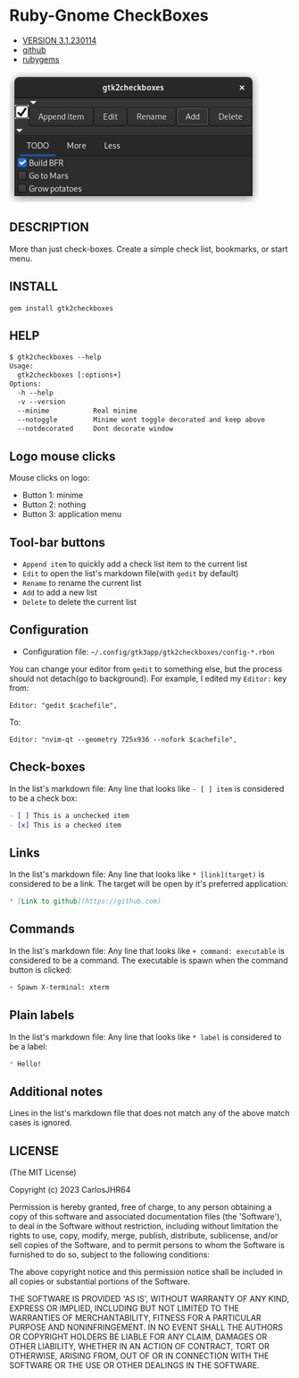 # Ruby-Gnome CheckBoxes

* [VERSION 3.1.230114](https://github.com/carlosjhr64/gtk2checkboxes/releases)
* [github](https://www.github.com/carlosjhr64/gtk2checkboxes)
* [rubygems](https://rubygems.org/gems/gtk2checkboxes)

![snapshot](img/snapshot.png)

## DESCRIPTION

More than just check-boxes.
Create a simple check list, bookmarks, or start menu.

## INSTALL
```shell
gem install gtk2checkboxes
```
## HELP
```shell
$ gtk2checkboxes --help
Usage:
  gtk2checkboxes [:options+]
Options:
  -h --help
  -v --version
  --minime      	 Real minime
  --notoggle    	 Minime wont toggle decorated and keep above
  --notdecorated	 Dont decorate window
```
## Logo mouse clicks

Mouse clicks on logo:

+ Button 1: minime
+ Button 2: nothing
+ Button 3: application menu

## Tool-bar buttons

* `Append item` to quickly add a check list item to the current list
* `Edit` to open the list's markdown file(with `gedit` by default)
* `Rename` to rename the current list
* `Add` to add a new list
* `Delete` to delete the current list

## Configuration

+ Configuration file: `~/.config/gtk3app/gtk2checkboxes/config-*.rbon`

You can change your editor from `gedit` to something else,
but the process should not detach(go to background).
For example, I edited my `Editor:` key from:

    Editor: "gedit $cachefile",

To:

    Editor: "nvim-qt --geometry 725x936 --nofork $cachefile",

## Check-boxes

In the list's markdown file:
Any line that looks like `- [ ] item` is considered to be a check box:
```markdown
- [ ] This is a unchecked item
- [x] This is a checked item
```
## Links

In the list's markdown file:
Any line that looks like `* [link](target)` is considered to be a link.
The target will be open by it's preferred application:
```markdown
* [Link to github](https://github.com)
```
## Commands

In the list's markdown file:
Any line that looks like `+ command: executable` is considered to be a command.
The executable is spawn when the command button is clicked:
```markdown
+ Spawn X-terminal: xterm
```
## Plain labels

In the list's markdown file:
Any line that looks like `* label` is considered to be a label:
```markdown
* Hello!
```
## Additional notes

Lines in the list's markdown file that does not match
any of the above match cases is ignored.

## LICENSE

(The MIT License)

Copyright (c) 2023 CarlosJHR64

Permission is hereby granted, free of charge, to any person obtaining
a copy of this software and associated documentation files (the
'Software'), to deal in the Software without restriction, including
without limitation the rights to use, copy, modify, merge, publish,
distribute, sublicense, and/or sell copies of the Software, and to
permit persons to whom the Software is furnished to do so, subject to
the following conditions:

The above copyright notice and this permission notice shall be
included in all copies or substantial portions of the Software.

THE SOFTWARE IS PROVIDED 'AS IS', WITHOUT WARRANTY OF ANY KIND,
EXPRESS OR IMPLIED, INCLUDING BUT NOT LIMITED TO THE WARRANTIES OF
MERCHANTABILITY, FITNESS FOR A PARTICULAR PURPOSE AND NONINFRINGEMENT.
IN NO EVENT SHALL THE AUTHORS OR COPYRIGHT HOLDERS BE LIABLE FOR ANY
CLAIM, DAMAGES OR OTHER LIABILITY, WHETHER IN AN ACTION OF CONTRACT,
TORT OR OTHERWISE, ARISING FROM, OUT OF OR IN CONNECTION WITH THE
SOFTWARE OR THE USE OR OTHER DEALINGS IN THE SOFTWARE.
